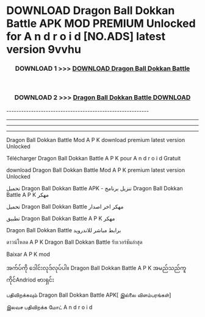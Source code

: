 # DOWNLOAD Dragon Ball Dokkan Battle  APK MOD PREMIUM Unlocked for A n d r o i d [NO.ADS] latest version 9vvhu 



<div align="center">

<h3>DOWNLOAD 1 >>> <a href="https://getmod2.web.app/?judul=Dragon Ball Dokkan Battle ">DOWNLOAD Dragon Ball Dokkan Battle </a></h3><br>

<h3>DOWNLOAD 2 >>> <a href="https://getmod2.web.app/?judul=Dragon Ball Dokkan Battle ">Dragon Ball Dokkan Battle  DOWNLOAD </a></h3>

</div>
----------------------------------------------------------

----------------------------------------------------------

----------------------------------------------------------

----------------------------------------------------------

Dragon Ball Dokkan Battle  Mod A P K download premium latest version Unlocked

Télécharger Dragon Ball Dokkan Battle  A P K pour A n d r o i d Gratuit

download Dragon Ball Dokkan Battle  Mod A P K premium latest version Unlocked

تحميل Dragon Ball Dokkan Battle  APK - تنزيل برنامج Dragon Ball Dokkan Battle  A P K مهكر

تحميل Dragon Ball Dokkan Battle  مهكر اخر اصدار

تطبيق Dragon Ball Dokkan Battle  A P K مهكر

Dragon Ball Dokkan Battle  برابط مباشر للاندرويد

ดาวน์โหลด A P K Dragon Ball Dokkan Battle  รับเวอร์ชันล่าสุด

Baixar A P K mod

အက်ပ်ကို ဒေါင်းလုဒ်လုပ်ပါ။ Dragon Ball Dokkan Battle  A P K အမည်သည်ကူကိုင်Andriod ဗားရှင်း

பதிவிறக்கவும் Dragon Ball Dokkan Battle  APK[ இல்லை விளம்பரங்கள்] 
 
இலவச பதிவிறக்க மோட் A n d r o i d



